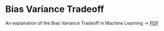 # Bias Variance Tradeoff
An explanation of the Bias Variance Tradeoff in Machine Learning → [PDF](Bias_Variance_Tradeoff.pdf)
